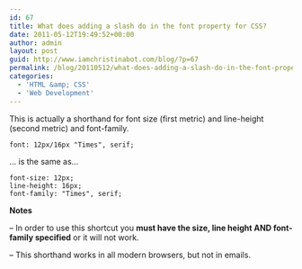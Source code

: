 ```yaml
---
id: 67
title: What does adding a slash do in the font property for CSS?
date: 2011-05-12T19:49:52+00:00
author: admin
layout: post
guid: http://www.iamchristinabot.com/blog/?p=67
permalink: /blog/20110512/what-does-adding-a-slash-do-in-the-font-property-for-css/
categories:
  - 'HTML &amp; CSS'
  - 'Web Development'
---
```

This is actually a shorthand for font size (first metric) and line-height (second metric) and font-family.


    font: 12px/16px "Times", serif;



&#8230; is the same as&#8230;


    font-size: 12px;
    line-height: 16px;
    font-family: "Times", serif;



**Notes**

&#8211; In order to use this shortcut you **must have the size, line height AND font-family specified** or it will not work.

&#8211; This shorthand works in all modern browsers, but not in emails.
